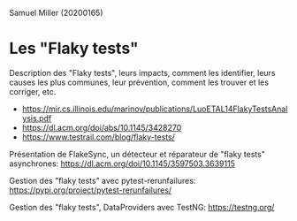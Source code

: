Samuel Miller (20200165)

# Les "Flaky tests"

Description des "Flaky tests", leurs impacts, comment les identifier, leurs causes les plus communes, leur prévention, comment les trouver et les corriger, etc.
- https://mir.cs.illinois.edu/marinov/publications/LuoETAL14FlakyTestsAnalysis.pdf
- https://dl.acm.org/doi/abs/10.1145/3428270
- https://www.testrail.com/blog/flaky-tests/

Présentation de FlakeSync, un détecteur et réparateur de "flaky tests" asynchrones:
https://dl.acm.org/doi/10.1145/3597503.3639115

Gestion des "flaky tests" avec pytest-rerunfailures:
https://pypi.org/project/pytest-rerunfailures/

Gestion des "flaky tests", DataProviders avec TestNG:
https://testng.org/
